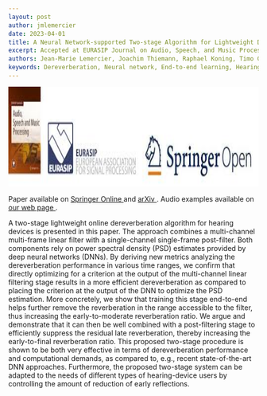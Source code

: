 ```yaml
---
layout: post
author: jmlemercier
date: 2023-04-01
title: A Neural Network-supported Two-stage Algorithm for Lightweight Dereverberation on Hearing Devices
excerpt: Accepted at EURASIP Journal on Audio, Speech, and Music Processing.
authors: Jean-Marie Lemercier, Joachim Thiemann, Raphael Koning, Timo Gerkmann
keywords: Dereverberation, Neural network, End‑to‑end learning, Hearing devices
---
```


<div class="post-image">
<img src="/assets/eurasip2023/eurasip.jpg" height="200px">
</div>

<div class="links">
<p>
Paper available on <a href="https://asmp-eurasipjournals.springeropen.com/articles/10.1186/s13636-023-00285-8"> Springer Online </a> and <a href="https://arxiv.org/abs/2204.02978"> arXiv </a>.
Audio examples available on <a href="https://www.inf.uni-hamburg.de/en/inst/ab/sp/publications/tasl2022-dereverberation"> our web page </a>.
</p>
</div>

<div class="abstract">
<p>
A two-stage lightweight online dereverberation algorithm for hearing devices is presented in this paper. The approach combines a multi-channel multi-frame linear filter with a single-channel single-frame post-filter. Both components rely on power spectral density (PSD) estimates provided by deep neural networks (DNNs). By deriving new metrics analyzing the dereverberation performance in various time ranges, we confirm that directly optimizing for a criterion at the output of the multi-channel linear filtering stage results in a more efficient dereverberation as compared to placing the criterion at the output of the DNN to optimize the PSD estimation. More concretely, we show that training this stage end-to-end helps further remove the reverberation in the range accessible to the filter, thus increasing the early-to-moderate reverberation ratio. We argue and demonstrate that it can then be well combined with a post-filtering stage to efficiently suppress the residual late reverberation, thereby increasing the early-to-final reverberation ratio. This proposed two-stage procedure is shown to be both very effective in terms of dereverberation performance and computational demands, as compared to, e.g., recent state-of-the-art DNN approaches. Furthermore, the proposed two-stage system can be adapted to the needs of different types of hearing-device users by controlling the amount of reduction of early reflections.
</p>
</div>